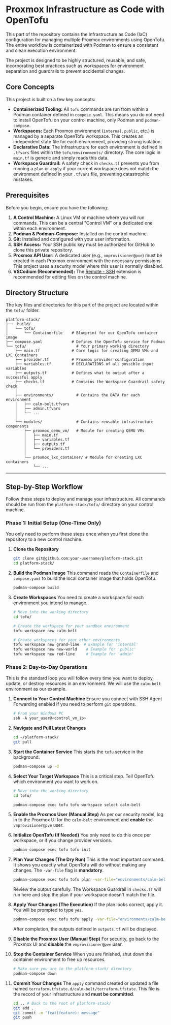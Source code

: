 # Proxmox Infrastructure as Code with OpenTofu

This part of the repository contains the Infrastructure as Code (IaC) configuration for managing multiple Proxmox environments using OpenTofu. The entire workflow is containerized with Podman to ensure a consistent and clean execution environment.

The project is designed to be highly structured, reusable, and safe, incorporating best practices such as workspaces for environment separation and guardrails to prevent accidental changes.

## Core Concepts

This project is built on a few key concepts:

*   **Containerized Tooling:** All `tofu` commands are run from within a Podman container defined in `compose.yaml`. This means you do not need to install OpenTofu on your control machine, only Podman and `podman-compose`.
*   **Workspaces:** Each Proxmox environment (`internal`, `public`, etc.) is managed by a separate OpenTofu workspace. This creates an independent state file for each environment, providing strong isolation.
*   **Declarative Data:** The infrastructure for each environment is defined in `.tfvars` files within the `tofu/environments/` directory. The core logic in `main.tf` is generic and simply reads this data.
*   **Workspace Guardrail:** A safety check in `checks.tf` prevents you from running a `plan` or `apply` if your current workspace does not match the environment defined in your `.tfvars` file, preventing catastrophic mistakes.

## Prerequisites

Before you begin, ensure you have the following:

1.  **A Control Machine:** A Linux VM or machine where you will run commands. This can be a central "Control VM" or a dedicated one within each environment.
2.  **Podman & Podman-Compose:** Installed on the control machine.
3.  **Git:** Installed and configured with your user information.
4.  **SSH Access:** Your SSH public key must be authorized for GitHub to clone this private repository.
5.  **Proxmox API User:** A dedicated user (e.g., `vmprovisioner@pve`) must be created in each Proxmox environment with the necessary permissions. This project uses a security model where this user is normally disabled.
6.  **VSCodium (Recommended):** The [Remote - SSH](https://marketplace.visualstudio.com/items?itemName=ms-vscode-remote.remote-ssh) extension is recommended for editing files on the control machine.

## Directory Structure

The key files and directories for this part of the project are located within the `tofu/` folder.

```
platform-stack/
├── .build/
│   └── tofu/
│       └── Containerfile    # Blueprint for our OpenTofu container image
├── compose.yaml             # Defines the OpenTofu service for Podman
└── tofu/                      # Your primary working directory
    ├── main.tf              # Core logic for creating QEMU VMs and LXC Containers
    ├── provider.tf          # Proxmox provider configuration
    ├── variables.tf         # DECLARATIONS of all possible input variables
    ├── outputs.tf           # Defines what to output after a successful apply
    ├── checks.tf            # Contains the Workspace Guardrail safety check
    │
    ├── environments/          # Contains the DATA for each environment
    │   ├── calm-belt.tfvars
    │   ├── admin.tfvars
    │   └── ...
    │
    └── modules/               # Contains reusable infrastructure components
        ├── proxmox_qemu_vm/   # Module for creating QEMU VMs
        │   ├── main.tf
        │   ├── variables.tf
        │   ├── outputs.tf
        │   └── providers.tf
        │
        └── proxmox_lxc_container/ # Module for creating LXC containers
            └── ...

```

---

## Step-by-Step Workflow

Follow these steps to deploy and manage your infrastructure. All commands should be run from the `platform-stack/tofu/` directory on your control machine.

### Phase 1: Initial Setup (One-Time Only)

You only need to perform these steps once when you first clone the repository to a new control machine.

1.  **Clone the Repository**
    ```bash
    git clone git@github.com:your-username/platform-stack.git
    cd platform-stack/
    ```

2.  **Build the Podman Image**
    This command reads the `Containerfile` and `compose.yaml` to build the local container image that holds OpenTofu.
    ```bash
    podman-compose build
    ```

3.  **Create Workspaces**
    You need to create a workspace for each environment you intend to manage.
    ```bash
    # Move into the working directory
    cd tofu/

    # Create the workspace for your sandbox environment
    tofu workspace new calm-belt

    # Create workspaces for your other environments
    tofu workspace new grand-line  # Example for 'internal'
    tofu workspace new new-world    # Example for 'public'
    tofu workspace new red-line     # Example for 'admin'
    ```

### Phase 2: Day-to-Day Operations

This is the standard loop you will follow every time you want to deploy, update, or destroy resources in an environment. We will use the `calm-belt` environment as our example.

1.  **Connect to Your Control Machine**
    Ensure you connect with SSH Agent Forwarding enabled if you need to perform `git` operations.
    ```powershell
    # From your Windows PC
    ssh -A your_user@<control_vm_ip>
    ```

2.  **Navigate and Pull Latest Changes**
    ```bash
    cd ~/platform-stack/
    git pull
    ```

3.  **Start the Container Service**
    This starts the `tofu` service in the background.
    ```bash
    podman-compose up -d
    ```

4.  **Select Your Target Workspace**
    This is a critical step. Tell OpenTofu which environment you want to work on.
    ```bash
    # Move into the working directory
    cd tofu/

    podman-compose exec tofu tofu workspace select calm-belt
    ```

5.  **Enable the Proxmox User (Manual Step)**
    As per our security model, log in to the Proxmox UI for the `calm-belt` environment and **enable** the `vmprovisioner@pve` user.

6.  **Initialize OpenTofu (If Needed)**
    You only need to do this once per workspace, or if you change provider versions.
    ```bash
    podman-compose exec tofu tofu init
    ```

7.  **Plan Your Changes (The Dry Run)**
    This is the most important command. It shows you exactly what OpenTofu will do without making any changes. The `-var-file` flag is **mandatory**.
    ```bash
    podman-compose exec tofu tofu plan -var-file="environments/calm-belt.tfvars"
    ```
    Review the output carefully. The Workspace Guardrail in `checks.tf` will run here and stop the plan if your workspace doesn't match the file.

8.  **Apply Your Changes (The Execution)**
    If the plan looks correct, apply it. You will be prompted to type `yes`.
    ```bash
    podman-compose exec tofu tofu apply -var-file="environments/calm-belt.tfvars"
    ```
    After completion, the outputs defined in `outputs.tf` will be displayed.

9.  **Disable the Proxmox User (Manual Step)**
    For security, go back to the Proxmox UI and **disable** the `vmprovisioner@pve` user.

10. **Stop the Container Service**
    When you are finished, shut down the container environment to free up resources.
    ```bash
    # Make sure you are in the platform-stack/ directory
    podman-compose down
    ```

11. **Commit Your Changes**
    The `apply` command created or updated a file named `terraform.tfstate.d/calm-belt/terraform.tfstate`. This file is the record of your infrastructure and **must be committed**.
    ```bash
    cd .. # Back to the root of platform-stack/
    git add .
    git commit -m "feat(feature): message"
    git push
    ```